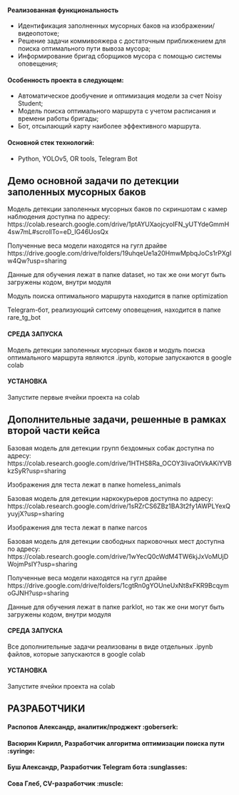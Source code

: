 <h4>Реализованная функциональность</h4>
<ul>
    <li>Идентификация заполненных мусорных баков на изображении/видеопотоке;</li>
    <li>Решение задачи коммивояжера с достаточным приближением для поиска оптимального пути вывоза мусора;</li>
    <li>Информирование бригад сборщиков мусора с помощью системы оповещения;</li>
</ul> 
<h4>Особенность проекта в следующем:</h4>
<ul>
    <li>Автоматическое дообучение и оптимизация модели за счет Noisy Student;</li>
    <li>Модель поиска оптимального маршрута с учетом расписания и времени работы бригады;</li>
    <li>Бот, отсылающий карту наиболее эффективного маршрута.</li>
</ul>
<h4>Основной стек технологий:</h4>
<ul>
    <li>Python, YOLOv5, OR tools, Telegram Bot</li>
 </ul>
 
 
 
 
 
<h2>Демо основной задачи по детекции заполенных мусорных баков</h2>

<p>Модель детекции заполенных мусорных баков по скриншотам с камер наблюдения доступна по адресу: https://colab.research.google.com/drive/1ptAYUXaojcyoIFN_yUTYdeGmmH4sw7mL#scrollTo=eD_IG46UosQx</p>
<p>Полученные веса модели находятся на гугл драйве https://drive.google.com/drive/folders/19uhqeUe1a20HmwMpbqJoCs1rPXgIw4Qw?usp=sharing </p>
<p>Данные для обучения лежат в папке dataset, но так же они могут быть загружены кодом, внутри модуля</p>
<p>Модуль поиска оптимального маршрута находится в папке optimization</p>
<p>Telegram-бот, реализующий ситсему оповещения, находится в папке rare_tg_bot  </p>


<h4>СРЕДА ЗАПУСКА</h4>
Модель детекции заполенных мусорных баков и модуль поиска оптимального маршрута являются .ipynb, которые запускаются в google colab


<h4>УСТАНОВКА</h4>
Запустите первые ячейки проекта на colab


<h2>Дополнительные задачи, решенные в рамках второй части кейса</h2>

<p>Базовая модель для детекции групп бездомных собак доступна по адресу: https://colab.research.google.com/drive/1HTHS8Ra_OCOY3livaOtVkAKiYVBkzSyR?usp=sharing</p>
<p>Изображения для теста лежат в папке homeless_animals</p>
<p>Базовая модель для детекции наркокурьеров доступна по адресу: https://colab.research.google.com/drive/1sRZrCS6ZBz1BA3t2fy1AWPLYexQyuyjX?usp=sharing</p>
<p>Изображения для теста лежат в папке narcos</p>
<p>Базовая модель для детекции свободных парковочных мест доступна по адресу: https://colab.research.google.com/drive/1wYecQ0cWdM4TW6kjJxVoMUjDWojmPsIY?usp=sharing</p>
<p>Полученные веса модели находятся на гугл драйве https://drive.google.com/drive/folders/1cgtRn0gYOUneUxNt8xFKR9BcqymoGJNH?usp=sharing </p>
<p>Данные для обучения лежат в папке parklot, но так же они могут быть загружены кодом, внутри модуля</p>


<h4>СРЕДА ЗАПУСКА</h4>
Все дополнительные задачи реализованы в виде отдельных .ipynb файлов, которые запускаются в google colab


<h4>УСТАНОВКА</h4>
Запустите ячейки проекта на colab





<h2>РАЗРАБОТЧИКИ</h2>

<h4>Распопов Александр,  аналитик/проджект :goberserk: </h4>

<h4>Васюрин Кирилл, Разработчик алгоритма оптимизации поиска пути :syringe: </h4>

<h4>Буш Александр, Разработчик Telegram бота :sunglasses: </h4>

<h4>Сова Глеб, CV-разработчик :muscle: </h4>
